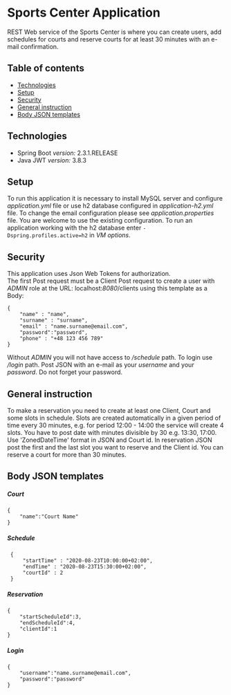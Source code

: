 # Sports Center Application

REST Web service of the Sports Center is where you can create users,
add schedules for courts and reserve courts for at least 30 minutes 
with an e-mail confirmation.
## Table of contents
* [Technologies](#technologies)
* [Setup](#setup)
* [Security](#security)
* [General instruction](#general-instruction)
* [Body JSON templates](#body-json-templates)

## Technologies
* Spring Boot *version:* 2.3.1.RELEASE
* Java JWT *version:* 3.8.3
## Setup
To run this application it is necessary to install MySQL server and 
configure *application.yml* file or use h2 database configured in 
*application-h2.yml* file. To change the email configuration please see 
*application.properties* file. You are welcome to use the existing 
configuration. To run an application working with the h2 database 
enter `-Dspring.profiles.active=h2` in *VM options*.
## Security
This application uses Json Web Tokens for authorization.  
The first Post request must be a Client Post request to create a user with *ADMIN* role at the URL: localhost:*8080*/clients
using this template as a Body:

```
{
    "name" : "name",
    "surname" : "surname",
    "email" : "name.surname@email.com",
    "password":"password",
    "phone" : "+48 123 456 789"
}
```

Without *ADMIN* you will not have access to */schedule* path. 
To login use */login* path. Post JSON with an e-mail as your *username*
and your *password*. Do not forget your password. 
## General instruction
To make a reservation you need to create at least one Client, Court 
and some slots in schedule. Slots are created automatically in a given 
period of time every 30 minutes, e.g. for period 12:00 - 14:00 the service 
will create 4 slots. You have to post date with minutes divisible by 
30 e.g. 13:30, 17:00. Use 'ZonedDateTime' format in JSON and Court id.
In reservation JSON post the first and the last slot you want to reserve and the Client id.
You can reserve a court for more than 30 minutes.

## Body JSON templates
##### Court
```
{
    "name":"Court Name"
}
```
##### Schedule
```
 {
     "startTime" : "2020-08-23T10:00:00+02:00",
     "endTime" : "2020-08-23T15:30:00+02:00",
     "courtId" : 2
 }
```
##### Reservation
```
{
    "startScheduleId":3,
    "endScheduleId":4,
    "clientId":1
}
```
##### Login
```
{
    "username":"name.surname@email.com",
    "password":"password"
}
